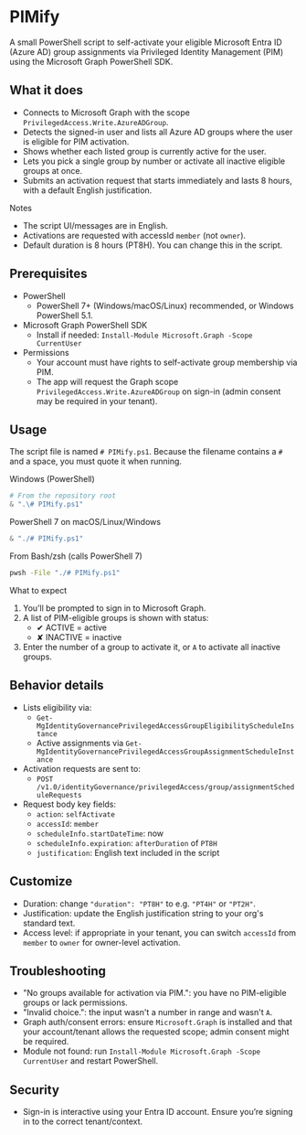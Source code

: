 # PIMify

A small PowerShell script to self-activate your eligible Microsoft Entra ID (Azure AD) group assignments via Privileged Identity Management (PIM) using the Microsoft Graph PowerShell SDK.

## What it does

- Connects to Microsoft Graph with the scope `PrivilegedAccess.Write.AzureADGroup`.
- Detects the signed-in user and lists all Azure AD groups where the user is eligible for PIM activation.
- Shows whether each listed group is currently active for the user.
- Lets you pick a single group by number or activate all inactive eligible groups at once.
- Submits an activation request that starts immediately and lasts 8 hours, with a default English justification.

Notes
- The script UI/messages are in English.
- Activations are requested with accessId `member` (not `owner`).
- Default duration is 8 hours (PT8H). You can change this in the script.

## Prerequisites

- PowerShell
	- PowerShell 7+ (Windows/macOS/Linux) recommended, or Windows PowerShell 5.1.
- Microsoft Graph PowerShell SDK
	- Install if needed: `Install-Module Microsoft.Graph -Scope CurrentUser`
- Permissions
	- Your account must have rights to self-activate group membership via PIM.
	- The app will request the Graph scope `PrivilegedAccess.Write.AzureADGroup` on sign-in (admin consent may be required in your tenant).

## Usage

The script file is named `# PIMify.ps1`. Because the filename contains a `#` and a space, you must quote it when running.

Windows (PowerShell)

```powershell
# From the repository root
& ".\# PIMify.ps1"
```

PowerShell 7 on macOS/Linux/Windows

```powershell
& "./# PIMify.ps1"
```

From Bash/zsh (calls PowerShell 7)

```bash
pwsh -File "./# PIMify.ps1"
```

What to expect
1) You’ll be prompted to sign in to Microsoft Graph.
2) A list of PIM-eligible groups is shown with status:
	 - ✔ ACTIVE = active
	 - ✘ INACTIVE = inactive
3) Enter the number of a group to activate it, or `A` to activate all inactive groups.

## Behavior details

- Lists eligibility via:
	- `Get-MgIdentityGovernancePrivilegedAccessGroupEligibilityScheduleInstance`
	- Active assignments via `Get-MgIdentityGovernancePrivilegedAccessGroupAssignmentScheduleInstance`
- Activation requests are sent to:
	- `POST /v1.0/identityGovernance/privilegedAccess/group/assignmentScheduleRequests`
- Request body key fields:
	- `action`: `selfActivate`
	- `accessId`: `member`
	- `scheduleInfo.startDateTime`: now
	- `scheduleInfo.expiration`: `afterDuration` of `PT8H`
	- `justification`: English text included in the script

## Customize

- Duration: change `"duration": "PT8H"` to e.g. `"PT4H"` or `"PT2H"`.
- Justification: update the English justification string to your org's standard text.
- Access level: if appropriate in your tenant, you can switch `accessId` from `member` to `owner` for owner-level activation.

## Troubleshooting

- "No groups available for activation via PIM.": you have no PIM-eligible groups or lack permissions.
- "Invalid choice.": the input wasn't a number in range and wasn't `A`.
- Graph auth/consent errors: ensure `Microsoft.Graph` is installed and that your account/tenant allows the requested scope; admin consent might be required.
- Module not found: run `Install-Module Microsoft.Graph -Scope CurrentUser` and restart PowerShell.

## Security

- Sign-in is interactive using your Entra ID account. Ensure you’re signing in to the correct tenant/context.

